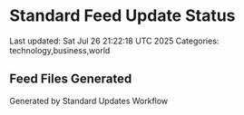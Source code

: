 # Standard Feed Update Status
Last updated: Sat Jul 26 21:22:18 UTC 2025
Categories: technology,business,world

## Feed Files Generated

Generated by Standard Updates Workflow
